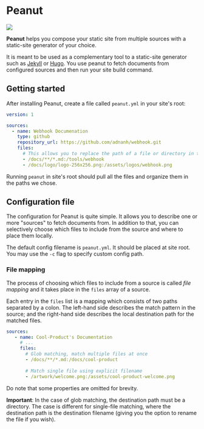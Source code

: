 # Peanut
![](https://github.com/orelb/peanut/workflows/Build/badge.svg)

**Peanut** helps you compose your static site from multiple sources with a static-site generator of your choice.

It is meant to be used as a complementary tool to a static-site generator such as [Jekyll](https://github.com/jekyll/jekyll) or [Hugo](https://github.com/gohugoio/hugo).
You use peanut to fetch documents from configured sources and then run your site build command. 

## Getting started
After installing Peanut, create a file called `peanut.yml` in your site's root:
```yaml
version: 1

sources:
  - name: Webhook Documenation
    type: github
    repository_url: https://github.com/adnanh/webhook.git
    files:
      # This allows you to replace the path of a file or directory in the destination
      - /docs/**/*.md:/tools/webhook
      - /docs/logo/logo-256x256.png:/assets/logos/webhook.png
```
Running `peanut` in site's root should pull all the files and organize them in the paths we chose. 

## Configuration file
The configuration for Peanut is quite simple. It allows you to describe one or more "sources" to fetch documents from.
In addition to that, you can selectively choose which files to include from the source and where to place them locally.

The default config filename is `peanut.yml`. It should be placed at site root.
You may use the `-c` flag to specify custom config path.

### File mapping
The process of choosing which files to include from a source is called *file mapping* and it takes place in the `files` array of a source.

Each entry in the `files` list is a mapping which consists of two paths separated by a colon. The left-hand side describes the match pattern in the source; and the right-hand side describes the local destination path for the matched files.

 ```yaml
sources:
    - name: Cool-Product's Documentation
      # ...
      files:
        # Glob matching, match multiple files at once
        - /docs/**/*.md:/docs/cool-product
          
        # Match single file using explicit filename
        - /artwork/welcome.png:/assets/cool-product-welcome.png
```
Do note that some properties are omitted for brevity.

**Important**: In the case of glob matching, the destination path must be a directory. The case is different for single-file matching, where the destination path is the destination filename (giving you the option to rename the file if you wish).

